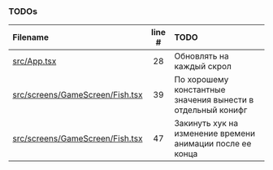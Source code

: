 ### TODOs
| Filename | line # | TODO |
|:------|:------:|:------|
| [src/App.tsx](src/App.tsx#L28) | 28 | Обновлять на каждый скрол |
| [src/screens/GameScreen/Fish.tsx](src/screens/GameScreen/Fish.tsx#L39) | 39 | По хорошему константные значения вынести в отдельный конифг |
| [src/screens/GameScreen/Fish.tsx](src/screens/GameScreen/Fish.tsx#L47) | 47 | Закинуть хук на изменение времени анимации после ее конца |
